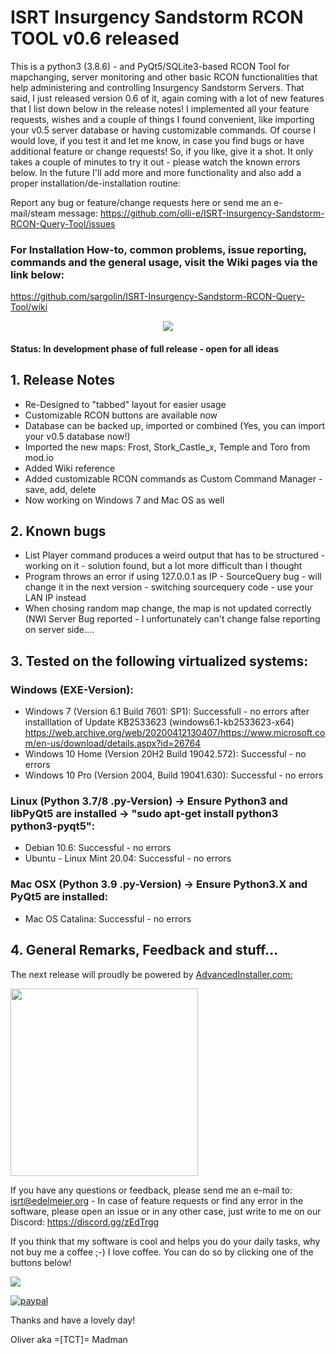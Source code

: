 # ISRT Insurgency Sandstorm RCON TOOL v0.6 released
This is a python3 (3.8.6) - and PyQt5/SQLite3-based RCON Tool for mapchanging, server monitoring and other basic RCON functionalities that help administering and controlling Insurgency Sandstorm Servers. That said, I just released version 0.6 of it, again coming with a lot of new features that I list down below in the release notes! I implemented all your feature requests, wishes and a couple of things I found convenient, like importing your v0.5 server database or having customizable commands. Of course I would love, if you test it and let me know, in case you find bugs or have additional feature or change requests! So, if you like, give it a shot. It only takes a couple of minutes to try it out - please watch the known errors below. In the future I'll add more and more functionality and also add a proper installation/de-installation routine:

Report any bug or feature/change requests here or send me an e-mail/steam message: https://github.com/olli-e/ISRT-Insurgency-Sandstorm-RCON-Query-Tool/issues

### For Installation How-to, common problems, issue reporting, commands and the general usage, visit the Wiki pages via the link below: 
https://github.com/sargolin/ISRT-Insurgency-Sandstorm-RCON-Query-Tool/wiki

<center><img src="http://src.isrt.info/isrt_v0.6.jpg"></center>

#### Status: In development phase of full release - open for all ideas

## 1. Release Notes
- Re-Designed to "tabbed" layout for easier usage
- Customizable RCON buttons are available now
- Database can be backed up, imported or combined (Yes, you can import your v0.5 database now!)
- Imported the new maps: Frost, Stork_Castle_x, Temple and Toro from mod.io
- Added Wiki reference
- Added customizable RCON commands as Custom Command Manager - save, add, delete
- Now working on Windows 7 and Mac OS as well

## 2. Known bugs
- List Player command produces a weird output that has to be structured - working on it - solution found, but a lot more difficult than I thought
- Program throws an error if using 127.0.0.1 as IP - SourceQuery bug - will change it in the next version - switching sourcequery code - use your LAN IP instead
- When chosing random map change, the map is not updated correctly (NWI Server Bug reported - I unfortunately can't change false reporting on server side....

## 3. Tested on the following virtualized systems:

### Windows (EXE-Version):
- Windows 7 (Version 6.1 Build 7601: SP1): Successfull - no errors after installlation of Update KB2533623  (windows6.1-kb2533623-x64) https://web.archive.org/web/20200412130407/https://www.microsoft.com/en-us/download/details.aspx?id=26764
- Windows 10 Home (Version 20H2 Build 19042.572): Successful - no errors
- Windows 10 Pro (Version 2004, Build 19041.630): Successful - no errors

### Linux (Python 3.7/8 .py-Version) -> Ensure Python3 and libPyQt5 are installed -> "sudo apt-get install python3 python3-pyqt5":
- Debian 10.6: Successful - no errors
- Ubuntu - Linux Mint 20.04: Successful - no errors

### Mac OSX (Python 3.9 .py-Version) -> Ensure Python3.X and PyQt5 are installed:
- Mac OS Catalina: Successful - no errors

## 4. General Remarks, Feedback and stuff...
The next release will proudly be powered by <a href="https://www.advancedinstaller.com">AdvancedInstaller.com:
  
<img src="https://cdn.advancedinstaller.com/svg/pressinfo/AiLogoColor.svg" width="300"></a>

If you have any questions or feedback, please send me an e-mail to: isrt@edelmeier.org - In case of feature requests or find any error in the software, please open an issue or in any other case, just write to me on our Discord: https://discord.gg/zEdTrgg

If you think that my software is cool and helps you do your daily tasks, why not buy me a coffee ;-) I love coffee. You can do so by clicking one of the buttons below!

<a href="https://www.buymeacoffee.com/oedelmeier"><img src="https://img.buymeacoffee.com/button-api/?text=Buy me a coffee&emoji=&slug=oedelmeier&button_colour=5176e6&font_colour=ffffff&font_family=Lato&outline_colour=ffffff&coffee_colour=FFDD00"></a>

[![paypal](https://www.paypalobjects.com/en_US/i/btn/btn_donateCC_LG.gif)](https://www.paypal.com/donate?hosted_button_id=RLSPYUNWLYA9Y)


Thanks and have a lovely day!

Oliver aka =[TCT]= Madman

